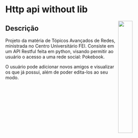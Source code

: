 # Http api without lib

<img align="right" src="https://www.vhv.rs/dpng/d/573-5739572_squirtle-pokemon-squirtle-with-glasses-hd-png-download.png" width="30%" />

## Descrição 
Projeto da matéria de Tópicos Avançados de Redes, ministrada no Centro Universitário FEI. 
Consiste em um API Restful feita em python, visando permitir ao usuário o acesso a uma rede social: Pokebook. 

O usuário pode adicionar novos amigos e visualizar os que já possui, além de poder edita-los ao seu modo. 




